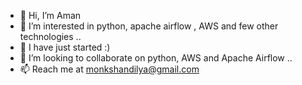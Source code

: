 - 👋 Hi, I’m Aman
- 👀 I’m interested in python, apache airflow , AWS and few other technologies ..
- 🌱 I have just started :)
- 💞️ I’m looking to collaborate on python, AWS and Apache Airflow ..
- 📫 Reach me at monkshandilya@gmail.com

<!---
Amanwa19/Amanwa19 is a ✨ special ✨ repository because its `README.md` (this file) appears on your GitHub profile.
You can click the Preview link to take a look at your changes.
--->
